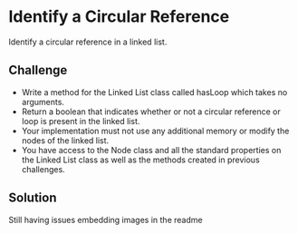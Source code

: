# Identify a Circular Reference
<!-- Short summary or background information -->
Identify a circular reference in a linked list.

## Challenge
- Write a method for the Linked List class called hasLoop which takes no arguments. 
- Return a boolean that indicates whether or not a circular reference or loop is present in the linked list. 
- Your implementation must not use any additional memory or modify the nodes of the linked list. 
- You have access to the Node class and all the standard properties on the Linked List class as well as the methods created in previous challenges.

## Solution
<!-- Embedded whiteboard image -->
Still having issues embedding images in the readme